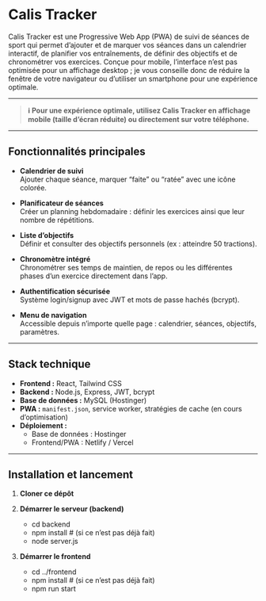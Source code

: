 # Calis Tracker

Calis Tracker est une Progressive Web App (PWA) de suivi de séances de sport qui permet d’ajouter et de marquer vos séances dans un calendrier interactif, de planifier vos entraînements, de définir des objectifs et de chronométrer vos exercices. Conçue pour mobile, l’interface n’est pas optimisée pour un affichage desktop ; je vous conseille donc de réduire la fenêtre de votre navigateur ou d’utiliser un smartphone pour une expérience optimale.

---

> **ℹ️ Pour une expérience optimale, utilisez Calis Tracker en affichage mobile (taille d’écran réduite) ou directement sur votre téléphone.**

---

## Fonctionnalités principales

- **Calendrier de suivi**  
  Ajouter chaque séance, marquer “faite” ou “ratée” avec une icône colorée.

- **Planificateur de séances**  
  Créer un planning hebdomadaire : définir les exercices ainsi que leur nombre de répétitions.

- **Liste d’objectifs**  
  Définir et consulter des objectifs personnels (ex : atteindre 50 tractions).

- **Chronomètre intégré**  
  Chronométrer ses temps de maintien, de repos ou les différentes phases d’un exercice directement dans l’app.

- **Authentification sécurisée**  
  Système login/signup avec JWT et mots de passe hachés (bcrypt).

- **Menu de navigation**  
  Accessible depuis n’importe quelle page : calendrier, séances, objectifs, paramètres.

---

## Stack technique

- **Frontend :** React, Tailwind CSS  
- **Backend :** Node.js, Express, JWT, bcrypt  
- **Base de données :** MySQL (Hostinger)  
- **PWA :** `manifest.json`, service worker, stratégies de cache (en cours d’optimisation)  
- **Déploiement :**  
  - Base de données : Hostinger  
  - Frontend/PWA : Netlify / Vercel

---

## Installation et lancement

1. **Cloner ce dépôt**  

2. **Démarrer le serveur (backend)**

   - cd backend
   - npm install        # (si ce n’est pas déjà fait)
   - node server.js
  
3. **Démarrer le frontend**

   - cd ../frontend
   - npm install        # (si ce n’est pas déjà fait)
   - npm run start
